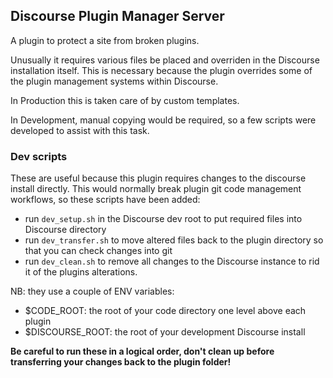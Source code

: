 ## Discourse Plugin Manager Server

A plugin to protect a site from broken plugins.

Unusually it requires various files be placed and overriden in the Discourse installation itself.  This is necessary because the plugin overrides some of the plugin management systems within Discourse.

In Production this is taken care of by custom templates.

In Development, manual copying would be required, so a few scripts were developed to assist with this task.

### Dev scripts

These are useful because this plugin requires changes to the discourse install directly.  This would normally break plugin git code management workflows, so these scripts have been added:

* run `dev_setup.sh` in the Discourse dev root to put required files into Discourse directory
* run `dev_transfer.sh` to move altered files back to the plugin directory so that you can check changes into git
* run `dev_clean.sh` to remove all changes to the Discourse instance to rid it of the plugins alterations.

NB: they use a couple of ENV variables:

* $CODE_ROOT: the root of your code directory one level above each plugin
* $DISCOURSE_ROOT: the root of your development Discourse install

**Be careful to run these in a logical order, don't clean up before transferring your changes back to the plugin folder!**
